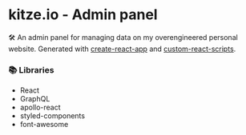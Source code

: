 # kitze.io - Admin panel

🛠 An admin panel for managing data on my overengineered personal website.
Generated with [create-react-app](https://github.com/facebookincubator/create-react-app) and [custom-react-scripts](https://www.npmjs.com/package/custom-react-scripts).

### 📚 Libraries
* React
* GraphQL
* apollo-react
* styled-components
* font-awesome